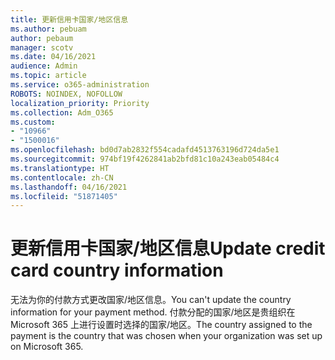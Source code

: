 ```yaml
---
title: 更新信用卡国家/地区信息
ms.author: pebuam
author: pebaum
manager: scotv
ms.date: 04/16/2021
audience: Admin
ms.topic: article
ms.service: o365-administration
ROBOTS: NOINDEX, NOFOLLOW
localization_priority: Priority
ms.collection: Adm_O365
ms.custom:
- "10966"
- "1500016"
ms.openlocfilehash: bd0d7ab2832f554cadafd4513763196d724da5e1
ms.sourcegitcommit: 974bf19f4262841ab2bfd81c10a243eab05484c4
ms.translationtype: HT
ms.contentlocale: zh-CN
ms.lasthandoff: 04/16/2021
ms.locfileid: "51871405"
---
```

# <a name="update-credit-card-country-information"></a><span data-ttu-id="d8773-102">更新信用卡国家/地区信息</span><span class="sxs-lookup"><span data-stu-id="d8773-102">Update credit card country information</span></span>

<span data-ttu-id="d8773-103">无法为你的付款方式更改国家/地区信息。</span><span class="sxs-lookup"><span data-stu-id="d8773-103">You can't update the country information for your payment method.</span></span> <span data-ttu-id="d8773-104">付款分配的国家/地区是贵组织在 Microsoft 365 上进行设置时选择的国家/地区。</span><span class="sxs-lookup"><span data-stu-id="d8773-104">The country assigned to the payment is the country that was chosen when your organization was set up on Microsoft 365.</span></span> 